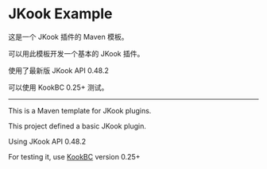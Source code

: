 # JKook Example

这是一个 JKook 插件的 Maven 模板。

可以用此模板开发一个基本的 JKook 插件。

使用了最新版 JKook API 0.48.2

可以使用 KookBC 0.25+ 测试。

---

This is a Maven template for JKook plugins.

This project defined a basic JKook plugin.

Using JKook API 0.48.2 

For testing it, use [KookBC](https://github.com/SNWCreations/KookBC) version 0.25+
